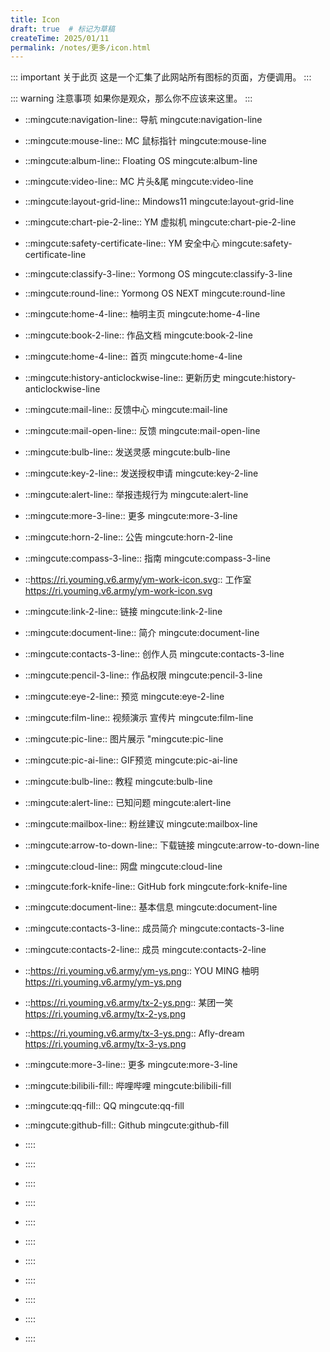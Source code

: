 ```yaml
---
title: Icon
draft: true  # 标记为草稿
createTime: 2025/01/11
permalink: /notes/更多/icon.html
---
```


::: important 关于此页
这是一个汇集了此网站所有图标的页面，方便调用。
:::

::: warning 注意事项
如果你是观众，那么你不应该来这里。
:::

- ::mingcute:navigation-line:: 导航
mingcute:navigation-line

- ::mingcute:mouse-line:: MC 鼠标指针
mingcute:mouse-line
- ::mingcute:album-line:: Floating OS
mingcute:album-line
- ::mingcute:video-line:: MC 片头&尾
mingcute:video-line
- ::mingcute:layout-grid-line:: Mindows11
mingcute:layout-grid-line
- ::mingcute:chart-pie-2-line:: YM 虚拟机
mingcute:chart-pie-2-line
- ::mingcute:safety-certificate-line:: YM 安全中心
mingcute:safety-certificate-line
- ::mingcute:classify-3-line:: Yormong OS
mingcute:classify-3-line
- ::mingcute:round-line:: Yormong OS NEXT
mingcute:round-line
- ::mingcute:home-4-line:: 柚明主页
mingcute:home-4-line
- ::mingcute:book-2-line:: 作品文档
mingcute:book-2-line

- ::mingcute:home-4-line:: 首页
mingcute:home-4-line

- ::mingcute:history-anticlockwise-line:: 更新历史
mingcute:history-anticlockwise-line

- ::mingcute:mail-line:: 反馈中心
mingcute:mail-line

- ::mingcute:mail-open-line:: 反馈
mingcute:mail-open-line
- ::mingcute:bulb-line:: 发送灵感
mingcute:bulb-line
- ::mingcute:key-2-line:: 发送授权申请
mingcute:key-2-line
- ::mingcute:alert-line:: 举报违规行为
mingcute:alert-line

- ::mingcute:more-3-line:: 更多
mingcute:more-3-line
- ::mingcute:horn-2-line:: 公告
mingcute:horn-2-line
- ::mingcute:compass-3-line:: 指南
mingcute:compass-3-line

- ::https://ri.youming.v6.army/ym-work-icon.svg:: 工作室
https://ri.youming.v6.army/ym-work-icon.svg

- ::mingcute:link-2-line:: 链接
mingcute:link-2-line

- ::mingcute:document-line:: 简介
mingcute:document-line
- ::mingcute:contacts-3-line:: 创作人员
mingcute:contacts-3-line
- ::mingcute:pencil-3-line:: 作品权限
mingcute:pencil-3-line

- ::mingcute:eye-2-line:: 预览
mingcute:eye-2-line
- ::mingcute:film-line:: 视频演示 宣传片
mingcute:film-line
- ::mingcute:pic-line:: 图片展示
"mingcute:pic-line
- ::mingcute:pic-ai-line:: GIF预览
mingcute:pic-ai-line

- ::mingcute:bulb-line:: 教程
mingcute:bulb-line

- ::mingcute:alert-line:: 已知问题
mingcute:alert-line
- ::mingcute:mailbox-line:: 粉丝建议
mingcute:mailbox-line

- ::mingcute:arrow-to-down-line:: 下载链接
mingcute:arrow-to-down-line
- ::mingcute:cloud-line:: 网盘
mingcute:cloud-line
- ::mingcute:fork-knife-line:: GitHub fork
mingcute:fork-knife-line

- ::mingcute:document-line:: 基本信息
mingcute:document-line
- ::mingcute:contacts-3-line:: 成员简介
mingcute:contacts-3-line
- ::mingcute:contacts-2-line:: 成员
mingcute:contacts-2-line
- ::https://ri.youming.v6.army/ym-ys.png:: YOU MING 柚明
https://ri.youming.v6.army/ym-ys.png
- ::https://ri.youming.v6.army/tx-2-ys.png:: 某团一笑
https://ri.youming.v6.army/tx-2-ys.png
- ::https://ri.youming.v6.army/tx-3-ys.png:: Afly-dream
https://ri.youming.v6.army/tx-3-ys.png

- ::mingcute:more-3-line:: 更多
mingcute:more-3-line

- ::mingcute:bilibili-fill:: 哔哩哔哩
mingcute:bilibili-fill
- ::mingcute:qq-fill:: QQ
mingcute:qq-fill
- ::mingcute:github-fill:: Github
mingcute:github-fill

- :::: 

- :::: 

- :::: 

- :::: 

- :::: 

- :::: 

- :::: 

- :::: 

- :::: 

- :::: 

- :::: 

